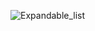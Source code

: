 ![Expandable_list](https://user-images.githubusercontent.com/37787994/188385327-9ccac2db-6ee9-40c1-ae0e-d465cf310a07.gif)
